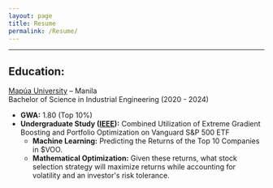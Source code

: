 ```yaml
---
layout: page
title: Resume
permalink: /Resume/
---
```


---

## Education:
[Mapúa University](https://www.mapua.edu.ph/) – Manila 
<br>
Bachelor of Science in Industrial Engineering (2020 - 2024)
- **GWA:** 1.80 (Top 10%)
- **Undergraduate Study ([IEEE](https://ieeexplore.ieee.org/document/10857185)):**  Combined Utilization of Extreme Gradient Boosting and Portfolio Optimization on Vanguard S&P 500 ETF 
  - **Machine Learning:** Predicting the Returns of the Top 10 Companies in $VOO.
  - **Mathematical Optimization:** Given these returns, what stock selection strategy will maximize returns while accounting for volatility and an investor's risk tolerance.
